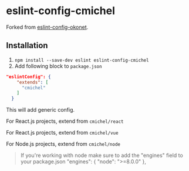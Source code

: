 # eslint-config-cmichel

Forked from [eslint-config-okonet](https://www.npmjs.com/package/eslint-config-okonet).

## Installation

1. `npm install --save-dev eslint eslint-config-cmichel`
2. Add following block to `package.json`

```json
"eslintConfig": {
    "extends": [
      "cmichel"
    ]
  }
```

This will add generic config.

For React.js projects, extend from `cmichel/react`

For React.js projects, extend from `cmichel/vue`

For Node.js projects, extend from `cmichel/node`

> If you're working with node make sure to add the "engines" field to your package.json
> "engines": {
>   "node": ">=8.0.0"
> },